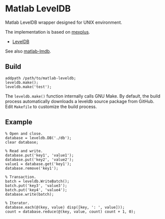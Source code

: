 Matlab LevelDB
==============

Matlab LevelDB wrapper designed for UNIX environment.

The implementation is based on [mexplus](http://github.com/kyamagu/mexplus).

 * [LevelDB](https://code.google.com/p/leveldb/)

See also [matlab-lmdb](http://github.com/kyamagu/matlab-lmdb).

Build
-----

    addpath /path/to/matlab-leveldb;
    leveldb.make();
    leveldb.make('test');

The `leveldb.make()` function internally calls GNU Make. By default, the build
process automatically downloads a leveldb source package from GitHub. Edit
`Makefile` to customize the build process.

Example
-------

    % Open and close.
    database = leveldb.DB('./db');
    clear database;

    % Read and write.
    database.put('key1', 'value1');
    database.put('key2', 'value2');
    value1 = database.get('key1');
    database.remove('key1');

    % Transaction.
    batch = leveldb.WriteBatch();
    batch.put('key3', 'value3');
    batch.put('key4', 'value4');
    database.write(batch);

    % Iterator.
    database.each(@(key, value) disp([key, ': ', value]));
    count = database.reduce(@(key, value, count) count + 1, 0);
